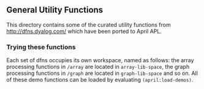 <!-- TITLE/ -->

## General Utility Functions

<!-- /TITLE -->

This directory contains some of the curated utility functions from http://dfns.dyalog.com/ which have been ported to April APL.

### Trying these functions

Each set of dfns occupies its own workspace, named as follows: the array processing functions in `/array` are located in `array-lib-space`, the graph processing functions in `/graph` are located in `graph-lib-space` and so on. All of these demo functions can be loaded by evaluating `(april:load-demos)`.